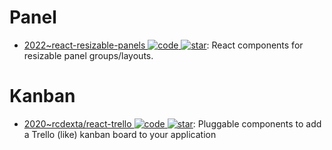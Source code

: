 # Panel

- [2022~react-resizable-panels ![code](https://ng-tech.icu/assets/code.svg) ![star](https://img.shields.io/github/stars/bvaughn/react-resizable-panels)](https://github.com/bvaughn/react-resizable-panels): React components for resizable panel groups/layouts.

# Kanban

- [2020~rcdexta/react-trello ![code](https://ng-tech.icu/assets/code.svg) ![star](https://img.shields.io/github/stars/rcdexta/react-trello)](https://github.com/rcdexta/react-trello): Pluggable components to add a Trello (like) kanban board to your application
